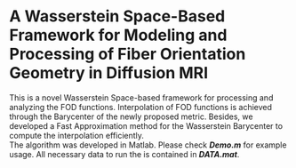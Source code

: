 # A Wasserstein Space-Based Framework for Modeling and Processing of Fiber Orientation Geometry in Diffusion MRI
This is a novel Wasserstein Space-based framework for processing and analyzing the FOD functions. 
Interpolation of FOD functions is achieved through the Barycenter of the newly proposed metric. 
Besides, we developed a Fast Approximation method for the Wasserstein Barycenter to compute the interpolation efficiently. 
<br />
The algorithm was developed in Matlab. Please check ***Demo.m*** for example usage.  All necessary data to run the is contained in ***DATA.mat***.


